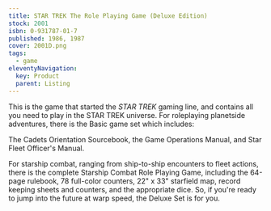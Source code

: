 ```yaml
---
title: STAR TREK The Role Playing Game (Deluxe Edition)
stock: 2001
isbn: 0-931787-01-7
published: 1986, 1987
cover: 2001D.png
tags: 
  - game
eleventyNavigation:
  key: Product
  parent: Listing
---
```

This is the game that started the *STAR TREK* gaming line, and contains all you need to play in the STAR TREK universe. For roleplaying planetside adventures, there is the Basic game set which includes: 

The Cadets Orientation Sourcebook, the Game Operations Manual, and Star Fleet Officer's Manual. 

For starship combat, ranging from ship-to-ship encounters to fleet actions, there is the complete Starship Combat Role Playing Game, including the 64-page rulebook, 78 full-color counters, 22" x 33" starfield map, record keeping sheets and counters, and the appropriate dice. So, if you're ready to jump into the future at warp speed, the Deluxe Set is for you.
